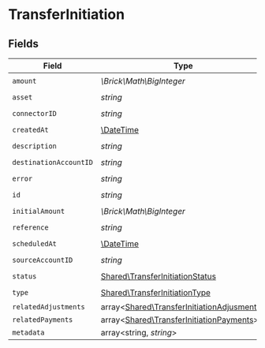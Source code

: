 # TransferInitiation


## Fields

| Field                                                                                             | Type                                                                                              | Required                                                                                          | Description                                                                                       | Example                                                                                           |
| ------------------------------------------------------------------------------------------------- | ------------------------------------------------------------------------------------------------- | ------------------------------------------------------------------------------------------------- | ------------------------------------------------------------------------------------------------- | ------------------------------------------------------------------------------------------------- |
| `amount`                                                                                          | *\Brick\Math\BigInteger*                                                                          | :heavy_check_mark:                                                                                | N/A                                                                                               |                                                                                                   |
| `asset`                                                                                           | *string*                                                                                          | :heavy_check_mark:                                                                                | N/A                                                                                               | USD                                                                                               |
| `connectorID`                                                                                     | *string*                                                                                          | :heavy_check_mark:                                                                                | N/A                                                                                               |                                                                                                   |
| `createdAt`                                                                                       | [\DateTime](https://www.php.net/manual/en/class.datetime.php)                                     | :heavy_check_mark:                                                                                | N/A                                                                                               |                                                                                                   |
| `description`                                                                                     | *string*                                                                                          | :heavy_check_mark:                                                                                | N/A                                                                                               |                                                                                                   |
| `destinationAccountID`                                                                            | *string*                                                                                          | :heavy_check_mark:                                                                                | N/A                                                                                               |                                                                                                   |
| `error`                                                                                           | *string*                                                                                          | :heavy_check_mark:                                                                                | N/A                                                                                               |                                                                                                   |
| `id`                                                                                              | *string*                                                                                          | :heavy_check_mark:                                                                                | N/A                                                                                               | XXX                                                                                               |
| `initialAmount`                                                                                   | *\Brick\Math\BigInteger*                                                                          | :heavy_check_mark:                                                                                | N/A                                                                                               |                                                                                                   |
| `reference`                                                                                       | *string*                                                                                          | :heavy_check_mark:                                                                                | N/A                                                                                               |                                                                                                   |
| `scheduledAt`                                                                                     | [\DateTime](https://www.php.net/manual/en/class.datetime.php)                                     | :heavy_check_mark:                                                                                | N/A                                                                                               |                                                                                                   |
| `sourceAccountID`                                                                                 | *string*                                                                                          | :heavy_check_mark:                                                                                | N/A                                                                                               |                                                                                                   |
| `status`                                                                                          | [Shared\TransferInitiationStatus](../../Models/Shared/TransferInitiationStatus.md)                | :heavy_check_mark:                                                                                | N/A                                                                                               |                                                                                                   |
| `type`                                                                                            | [Shared\TransferInitiationType](../../Models/Shared/TransferInitiationType.md)                    | :heavy_check_mark:                                                                                | N/A                                                                                               |                                                                                                   |
| `relatedAdjustments`                                                                              | array<[Shared\TransferInitiationAdjusments](../../Models/Shared/TransferInitiationAdjusments.md)> | :heavy_minus_sign:                                                                                | N/A                                                                                               |                                                                                                   |
| `relatedPayments`                                                                                 | array<[Shared\TransferInitiationPayments](../../Models/Shared/TransferInitiationPayments.md)>     | :heavy_minus_sign:                                                                                | N/A                                                                                               |                                                                                                   |
| `metadata`                                                                                        | array<string, *string*>                                                                           | :heavy_minus_sign:                                                                                | N/A                                                                                               |                                                                                                   |